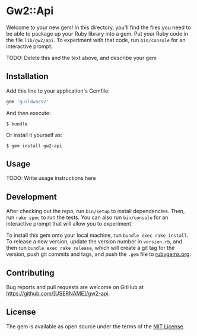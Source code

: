 # Gw2::Api

Welcome to your new gem! In this directory, you'll find the files you need to be able to package up your Ruby library into a gem. Put your Ruby code in the file `lib/gw2/api`. To experiment with that code, run `bin/console` for an interactive prompt.

TODO: Delete this and the text above, and describe your gem

## Installation

Add this line to your application's Gemfile:

```ruby
gem 'guildwars2'
```

And then execute:

    $ bundle

Or install it yourself as:

    $ gem install gw2-api

## Usage

TODO: Write usage instructions here

## Development

After checking out the repo, run `bin/setup` to install dependencies. Then, run `rake spec` to run the tests. You can also run `bin/console` for an interactive prompt that will allow you to experiment.

To install this gem onto your local machine, run `bundle exec rake install`. To release a new version, update the version number in `version.rb`, and then run `bundle exec rake release`, which will create a git tag for the version, push git commits and tags, and push the `.gem` file to [rubygems.org](https://rubygems.org).

## Contributing

Bug reports and pull requests are welcome on GitHub at https://github.com/[USERNAME]/gw2-api.


## License

The gem is available as open source under the terms of the [MIT License](http://opensource.org/licenses/MIT).

